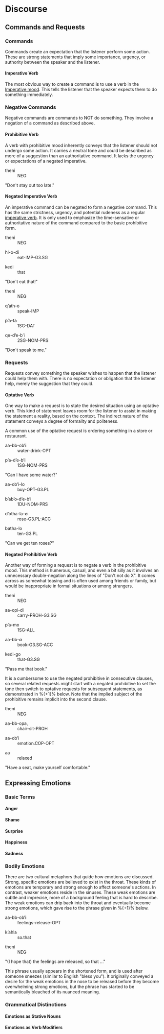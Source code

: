 # Discourse

## Commands and Requests

### Commands

Commands create an expectation that the listener perform some action.  These are strong statements that imply some importance, urgency, or authority between the speaker and the listener.

#### Imperative Verb

The most obvious way to create a command is to use a verb in the [Imperative mood](#imperative--o).  This tells the listener that the speaker expects them to do something immediately.

### Negative Commands

Negative commands are commands to NOT do something.  They involve a negation of a command as described above.

#### Prohibitive Verb

A verb with prohibitive mood inherently conveys that the listener should not undergo some action.  It carries a neutral tone and could be described as more of a suggestion than an authoritative command.  It lacks the urgency or expectations of a negated imperative.

<div class="gloss">
<p class="number"></p>
<div class="interlinear">
<dl> <dt>theni</dt> <dd><abbr>NEG</abbr></dd> </dl>
</div>
<p class="freetranslation">"Don't stay out too late."</p>
</div>

#### Negated Imperative Verb

An imperative command can be negated to form a negative command.  This has the same strictness, urgency, and potential rudeness as a regular [imperative verb](#imperative--o).  It is only used to emphasize the time-sensative or authoritative nature of the command compared to the basic prohibitive form.

<div class="gloss">
<p class="number"></p>
<div class="interlinear">
<dl> <dt>theni</dt> <dd><abbr>NEG</abbr></dd> </dl>
<dl> <dt>hl-o-di</dt> <dd>eat<abbr>-IMP-G3.SG</abbr></dd> </dl>
<dl> <dt>kedi</dt> <dd>that</dd> </dl>
</div>
<p class="freetranslation">"Don't eat that!"</p>
</div>

<div class="gloss">
<p class="number"></p>
<div class="interlinear">
<dl> <dt>theni</dt> <dd><abbr>NEG</abbr></dd> </dl>
<dl> <dt>qʼath-o</dt> <dd>speak<abbr>-IMP</abbr></dd> </dl>
<dl> <dt>pʼa-ta</dt> <dd><abbr>1SG-DAT</abbr></dd> </dl>
<dl> <dt>qe-dʼe-bʼi</dt> <dd><abbr>2SG-NOM-PRS</abbr></dd> </dl>
</div>
<p class="freetranslation">"Don't speak to me."</p>
</div>

### Requests

Requests convey something the speaker wishes to happen that the listener could help them with.  There is no expectation or obligation that the listener help, merely the suggestion that they could.

#### Optative Verb

One way to make a request is to state the desired situation using an optative verb.  This kind of statement leaves room for the listener to assist in making the statement a reality, based on the context.  The indirect nature of the statement conveys a degree of formality and politeness.

A common use of the optative request is ordering something in a store or restaurant.

<div class="gloss">
<p class="number"></p>
<div class="interlinear">
<dl> <dt>aa-bb-obʼi</dt> <dd>water-drink<abbr>-OPT</abbr></dd> </dl>
<dl> <dt>pʼa-dʼe-bʼi</dt> <dd><abbr>1SG-NOM-PRS</abbr></dd> </dl>
</div>
<p class="freetranslation">"Can I have some water?"</p>
</div>

<div class="gloss">
<p class="number"></p>
<div class="interlinear">
<dl> <dt>aa-obʼi-lo</dt> <dd>buy<abbr>-OPT-G3.PL</abbr></dd> </dl>
<dl> <dt>bʼabʼo-dʼe-bʼi</dt> <dd><abbr>1DU-NOM-PRS</abbr></dd> </dl>
<dl> <dt>dʼotha-la-∅</dt> <dd>rose<abbr>-G3.PL-ACC</abbr></dd> </dl>
<dl> <dt>batha-lo</dt> <dd>ten<abbr>-G3.PL</abbr></dd> </dl>
</div>
<p class="freetranslation">"Can we get ten roses?"</p>
</div>

#### Negated Prohibitive Verb

Another way of forming a request is to negate a verb in the prohibitive mood.  This method is humerous, casual, and even a bit silly as it involves an unnecessary double-negation along the lines of "Don't not do X".  It comes across as somewhat teasing and is often used among friends or family, but would be inappropriate in formal situations or among strangers.

<div class="gloss">
<p class="number"></p>
<div class="interlinear">
<dl> <dt>theni</dt> <dd><abbr>NEG</abbr></dd> </dl>
<dl> <dt>aa-opi-di</dt> <dd>carry<abbr>-PROH-G3.SG</abbr></dd> </dl>
<dl> <dt>pʼa-mo</dt> <dd><abbr>1SG-ALL</abbr></dd> </dl>
<dl> <dt>aa-bb-∅</dt> <dd>book<abbr>-G3.SG-ACC</abbr></dd> </dl>
<dl> <dt>kedi-go</dt> <dd>that<abbr>-G3.SG</abbr></dd> </dl>
</div>
<p class="freetranslation">"Pass me that book."</p>
</div>

It is a cumbersome to use the negated prohibitive in consecutive clauses, so several related requests might start with a negated prohibitive to set the tone then switch to optative requests for subsequent statements, as demonstrated in %{+1}% below.  Note that the implied subject of the prohibitive remains implicit into the second clause.

<div class="gloss">
<p class="number"></p>
<div class="interlinear">
<dl> <dt>theni</dt> <dd><abbr>NEG</abbr></dd> </dl>
<dl> <dt>aa-bb-opa,</dt> <dd>chair-sit<abbr>-PROH</abbr></dd> </dl>
<dl> <dt>aa-obʼi</dt> <dd>emotion.COP<abbr>-OPT</abbr></dd> </dl>
<dl> <dt>aa</dt> <dd>relaxed</dd> </dl>
</div>
<p class="freetranslation">"Have a seat, make yourself comfortable."</p>
</div>

## Expressing Emotions

### Basic Terms

#### Anger

#### Shame

#### Surprise

#### Happiness

#### Sadness

### Bodily Emotions

There are two cultural metaphors that guide how emotions are discussed.  Strong, specific emotions are believed to exist in the throat.  These kinds of emotions are temporary and strong enough to affect someone's actions.  In contrast, weaker emotions reside in the sinuses.  These weak emotions are subtle and imprecise, more of a background feeling that is hard to describe.  The weak emotions can drip back into the throat and eventually become strong emotions, which gave rise to the phrase given in %{+1}% below.

<div class="gloss">
<p class="number"></p>
<div class="interlinear">
<dl> <dt>aa-bb-obʼi</dt> <dd>feelings-release<abbr>-OPT</abbr></dd> </dl>
<dl> <dt>kʼahla</dt> <dd>so.that<abbr></abbr></dd> </dl>
<dl> <dt>theni</dt> <dd><abbr>NEG</abbr></dd> </dl>
<dl> <dt></dt> <dd><abbr></abbr></dd> </dl>
</div>
<p class="freetranslation">"(I hope that) the feelings are released, so that ..."</p>
</div>

This phrase usually appears in the shortened form, and is used after someone sneezes (similar to English "bless you").  It originally conveyed a desire for the weak emotions in the nose to be released before they become overwhelming strong emotions, but the phrase has started to be semantically bleached of its nuanced meaning.

### Grammatical Distinctions

#### Emotions as Stative Nouns

#### Emotions as Verb Modifiers

